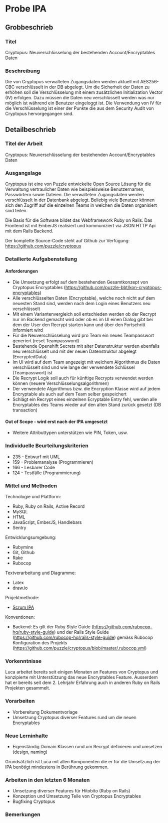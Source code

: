 # Probe IPA

## Grobbeschrieb

### Titel

Cryptopus: Neuverschlüsselung der bestehenden Account/Encryptables Daten

### Beschreibung

Die von Cryptopus verwalteten Zugangsdaten werden aktuell mit AES256-CBC verschlüsselt in der DB abgelegt. Um die Sicherheit der Daten zu erhöhen soll die Verschlüsselung mit einem zusätzlichen Initialization Vector (IV) erfolgen. Dazu müssen die Daten neu verschlüsselt werden was nur möglich ist während ein Benutzer eingeloggt ist. Die Verwendung von IV für die Verschlüsselung ist einer der Punkte die aus dem Security Audit von Cryptopus hervorgegangen sind. 

## Detailbeschrieb

### Titel der Arbeit

Cryptopus: Neuverschlüsselung der bestehenden Account/Encryptables Daten

### Ausgangslage

Cryptopus ist eine von Puzzle entwickelte Open Source Lösung für die Verwaltung vertraulicher Daten wie beispielsweise Benutzernamen, Passwörtern sowie Dateien. Die verwalteten Zugangsdaten werden verschlüsselt in der Datenbank abgelegt. Beliebig viele Benutzer können sich den Zugriff auf die einzelnen Teams in welchen die Daten organisiert sind teilen.

Die Basis für die Software bildet das Webframework Ruby on Rails. Das Frontend ist mit EmberJS realisiert und kommuniziert via JSON HTTP Api mit dem Rails Backend. 

Der komplette Source-Code steht auf Github zur Verfügung: https://github.com/puzzle/cryptopus

### Detailierte Aufgabenstellung

#### Anforderungen

* Die Umsetzung erfolgt auf dem bestehenden Gesamtkonzept von Cryptopus Encryptables (https://github.com/puzzle-bbt/kon-cryptopus-encryptables)
* Alle verschlüsselten Daten (Encryptable), welche noch nicht auf dem neuesten Stand sind, werden nach dem Login eines Benutzers neu verschlüsselt
* Mit einem Variantenvergleich soll entschieden werden ob der Recrypt nur im Backend gemacht wird oder ob es im UI einen Dialog gibt bei dem der User den Recrypt starten kann und über den Fortschritt informiert wird
* Für die Neuverschlüsselung wird pro Team ein neues Teampasswort generiert (reset Teampassword)
* Bestehende Openshift Secrets mit alter Datenstruktur werden ebenfalls neu verschlüsselt und mit der neuen Datenstruktur abgelegt (EncryptedData)
* Im UI wird auf dem Team angezeigt mit welchem Algorithmus die Daten verschlüsselt sind und wie lange der verwendete Schlüssel (Teampasswort) ist
* Die Recrypt Logik soll auch für künftige Recrypts verwendet werden können (neuere Verschlüsselungsalgorithmen)
* Der verwendete Algorithmus bzw. die Encryption Klasse wird auf jedem Encryptable als auch auf dem Team selber gespeichert
* Schlägt ein Recrypt eines einzelnen Ecryptable Entry fehl, werden alle Encryptables des Teams wieder auf den alten Stand zurück gesetzt (DB transaction)

#### Out of Scope - wird erst nach der IPA umgesetzt

* Weitere Attributtypen unterstützen wie PIN, Token, usw.

### Individuelle Beurteilungskriterien

* 235 - Entwurf mit UML
* 159 - Problemanalyse (Programmieren)
* 166 - Lesbarer Code
* 124 - Testfälle (Programmierung)

### Mittel und Methoden

Technologie und Plattform:

* Ruby, Ruby on Rails, Active Record
* MySQL
* HTML
* JavaScript, EmberJS, Handlebars
* Sentry

Entwicklungsumgebung:

* Rubymine
* Git, Github
* Rake
* Rubocop

Textverarbeitung und Diagramme:

* Latex
* draw.io

Projektmethode:

* [Scrum IPA](https://github.com/puzzle-bbt/docs/blob/master/ipa/scrum-ipa.md)

Konventionen:

* Backend: Es gilt der Ruby Style Guide (https://github.com/rubocop-hq/ruby-style-guide) und der Rails Style Guide (https://github.com/rubocop-hq/rails-style-guide) gemäss Rubocop Konfiguration des Projekts (https://github.com/puzzle/cryptopus/blob/master/.rubocop.yml)

### Vorkenntnisse

Luca arbeitet bereits seit einigen Monaten an Features von Cryptopus und konzipierte mit Unterstützung das neue Encryptables Feature. Ausserdem hat er bereits seit dem 2. Lehrjahr Erfahrung auch in anderen Ruby on Rails Projekten gesammelt. 

### Vorarbeiten

* Vorbereitung Dokumentvorlage
* Umsetzung Cryptopus diverser Features rund um die neuen Encryptables

### Neue Lerninhalte

* Eigenständig Domain Klassen rund um Recrypt definieren und umsetzen (design, naming)

Grundsätzlich ist Luca mit allen Komponenten die er für die Umsetzung der IPA benötigt mindestens in Berührung gekommen.

### Arbeiten in den letzten 6 Monaten

* Umsetzung diverser Features für Hitobito (Ruby on Rails)
* Konzeption und Umsetzung Teile von Cryptopus Encryptables
* Bugfixing Cryptopus

### Bemerkungen
